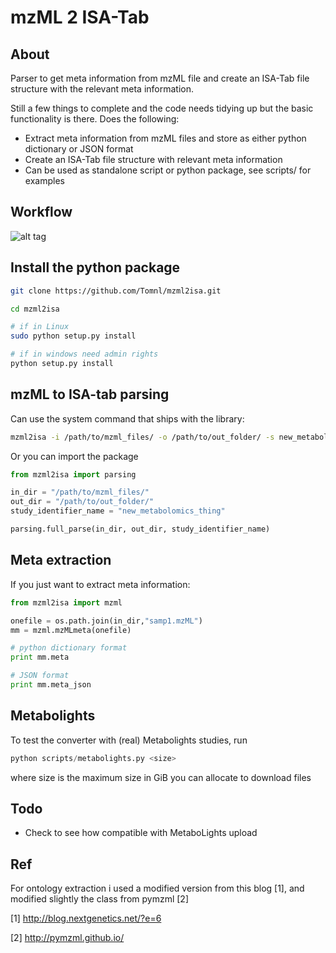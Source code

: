 # mzML 2 ISA-Tab

## About
Parser to get meta information from mzML file and create an ISA-Tab file structure with the relevant meta information.

Still a few things to complete and the code needs tidying up but the basic functionality is there. Does the following:

* Extract meta information from mzML files and store as either python dictionary or JSON format
* Create an ISA-Tab file structure with relevant meta information
* Can be used as standalone script or python package, see scripts/ for examples

## Workflow

![alt tag](https://github.com/Tomnl/mzml_2_isa/blob/master/isa_config/mzml2isa.png)


## Install the python package

```bash
git clone https://github.com/Tomnl/mzml2isa.git

cd mzml2isa

# if in Linux
sudo python setup.py install

# if in windows need admin rights
python setup.py install

```

## mzML to ISA-tab parsing

Can use the system command that ships with the library:

```bash
mzml2isa -i /path/to/mzml_files/ -o /path/to/out_folder/ -s new_metabolomics_thing
```

Or you can import the package

```python
from mzml2isa import parsing

in_dir = "/path/to/mzml_files/"
out_dir = "/path/to/out_folder/"
study_identifier_name = "new_metabolomics_thing"

parsing.full_parse(in_dir, out_dir, study_identifier_name)
```

## Meta extraction

If you just want to extract meta information:

```python
from mzml2isa import mzml

onefile = os.path.join(in_dir,"samp1.mzML")
mm = mzml.mzMLmeta(onefile)

# python dictionary format
print mm.meta

# JSON format
print mm.meta_json
```

## Metabolights
To test the converter with (real) Metabolights studies, run
```python
python scripts/metabolights.py <size>
```
where size is the maximum size in GiB you can allocate to download files




## Todo 

* Check to see how compatible with MetaboLights upload


## Ref
For ontology extraction i used a modified version from this blog [1], and modified slightly the class from pymzml [2]

[1] http://blog.nextgenetics.net/?e=6

[2] http://pymzml.github.io/

